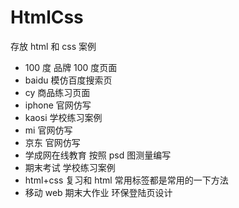 # HtmlCss

存放 html 和 css 案例

- 100 度 品牌 100 度页面
- baidu 模仿百度搜索页
- cy 商品练习页面
- iphone 官网仿写
- kaosi 学校练习案例
- mi 官网仿写
- 京东 官网仿写
- 学成网在线教育 按照 psd 图测量编写
- 期末考试 学校练习案例
- html+css 复习和 html 常用标签都是常用的一下方法
- 移动 web 期末大作业 环保登陆页设计
